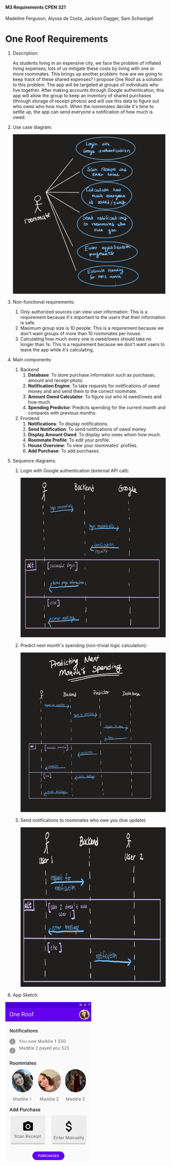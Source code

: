 #### M3 Requirements CPEN 321

Madeline Ferguson, Alyssa da Costa, Jackson Dagger, Sam Schweigel

# One Roof Requirements

1. Description:

   As students living in an expensive city, we face the problem of inflated living expenses; lots of us mitigate these costs by living with one or more roommates. This brings up another problem: how are we going to keep track of these shared expenses? I propose One Roof as a solution to this problem. The app will be targeted at groups of individuals who live together. After making accounts through Google authentication, this app will allow the group to keep an inventory of shared purchases (through storage of receipt photos) and will use this data to figure out who owes who how much. When the roommates decide it's time to settle up, the app can send everyone a notification of how much is owed.

2. Use case diagram:

   <img src="img/use_case_diagram.png" height="500px" />

   

3. Non-functional requirements:

   1. Only authorized sources can view user information: This is a requirement because it's important to the users that their information is safe.
   2. Maximum group size is 10 people: This is a requirement because we don't want groups of more than 10 roommates per house.
   3. Calculating how much every one is owed/owes should take no longer than 1s: This is a requirement because we don't want users to leave the app while it's calculating.

4. Main components:

   1. Backend 
      1. **Database**: To store purchase information such as purchaser, amount and receipt photo.
      2. **Notification Engine**: To take requests for notifications of owed money and and send them to the correct roommate.
      3. **Amount Owed Calculator**: To figure out who id owed/owes and how much.
      4. **Spending Predictor**: Predicts spending for the current month and compares with previous months.
   2. Frontend 
      1. **Notifications**: To display notifications.
      2. **Send Notification**: To send notifications of owed money.
      3. **Display Amount Owed**: To display who owes whom how much.
      4. **Roommate Profile**: To edit your profile.
      5. **House Overview**: To view your roommates' profiles.
      6. **Add Purchase**: To add purchases.

5. Sequence diagrams:

   1. Login with Google authentication (external API  call): 

      <img src="img/sequence_diagram1.png" height="500px" />

      

   2. Predict next month's spending (non-trivial logic calculation):

      <img src="img/sequence_diagram2.png" height = "500px"/>

      

   3. Send notifications to roommates who owe you (live update):

      <img src="img/sequence_diagram3.png" height = "500px" />

6. App Sketch:

<img src="img/app_sketch.png" height = "500px"/>
